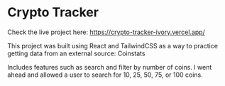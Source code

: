 # Crypto Tracker

Check the live project here: https://crypto-tracker-ivory.vercel.app/

This project was built using React and TailwindCSS as a way to practice getting data from an external source: Coinstats

Includes features such as search and filter by number of coins. I went ahead and allowed a user to search for 10, 25, 50, 75, or 100 coins.
